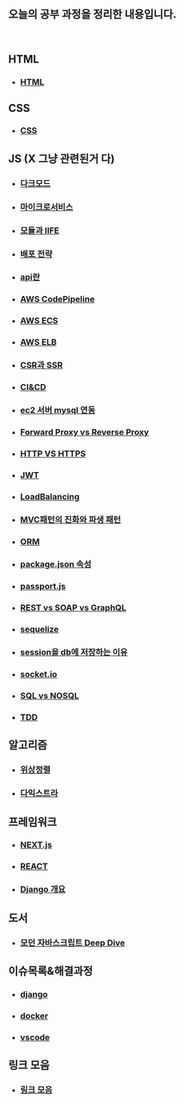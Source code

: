 ## 오늘의 공부 과정을 정리한 내용입니다.
<br>

## HTML
- ### [HTML](./HTML/README.MD)

## CSS
- ### [CSS](./CSS/README.MD)

## JS (X 그냥 관련된거 다)
- ### [다크모드](JS/다크모드/README.MD)
- ### [마이크로서비스](JS/마이크로서비스/readme.md)
- ### [모듈과 IIFE](JS/모듈과%20IIFE/README.MD)
- ### [배포 전략](JS/배포%20전략/readme.md)
- ### [api란](JS/api란/README.MD)
- ### [AWS CodePipeline](JS/AWS%20CodePipeline/readme.md)
- ### [AWS ECS](JS/AWS%20ECS/readme.md)
- ### [AWS ELB](JS/AWS%20ELB/readme.md)
- ### [CSR과 SSR](JS/CSR과%20SSR/README.MD)
- ### [CI&CD](JS/CI&CD/READMD.MD)
- ### [ec2 서버 mysql 연동](JS/ec2%20서버%20mysql%20연동/readme.md)
- ### [Forward Proxy vs Reverse Proxy](JS/Forward%20Proxy%20vs%20Reverse%20Proxy/readme.md)
- ### [HTTP VS HTTPS](JS/HTTP%20VS%20HTTPS/README.MD)
- ### [JWT](JS/JWT/README.MD)
- ### [LoadBalancing](JS/LoadBalancing/readme.md)
- ### [MVC패턴의 진화와 파생 패턴](JS/MVC패턴의%20진화와%20파생%20패턴/README.MD)
- ### [ORM](JS/ORM/README.MD)
- ### [package.json 속성](JS/package.json%20속성/README.MD)
- ### [passport.js](JS/passport.js/README.MD)
- ### [REST vs SOAP vs GraphQL](JS/REST%20vs%20SOAP%20vs%20GraphQL/README.MD)
- ### [sequelize](JS/sequelize/README.MD)
- ### [session을 db에 저장하는 이유](JS/session을%20db에%20저장하는%20이유/readme.md)
- ### [socket.io](JS/socket.io/README.MD)
- ### [SQL vs NOSQL](JS/SQL%20vs%20NOSQL/README.MD)
- ### [TDD](JS/TDD/README.MD)

## 알고리즘
- ### [위상정렬](알고리즘/위상정렬/README.MD)
- ### [다익스트라](알고리즘/다익스트라/README.MD)

## 프레임워크
- ### [NEXT.js](/프레임워크/NEXT.js/READEME.MD)
- ### [REACT](/프레임워크/React/README.MD)
- ### [Django 개요](/프레임워크/Django/장고_개요/README.MD)

## 도서
- ### [모던 자바스크립트 Deep Dive](./Book_Review/ModernJS_DeepDive/README.MD)

## 이슈목록&해결과정
- ### [django](/이슈목록&해결과정/django/README.MD)
- ### [docker](/이슈목록&해결과정/docker/README.MD)
- ### [vscode](/이슈목록&해결과정/vscode/README.MD)

## 링크 모음
- ### [링크 모음](/링크%20모음/README.MD)